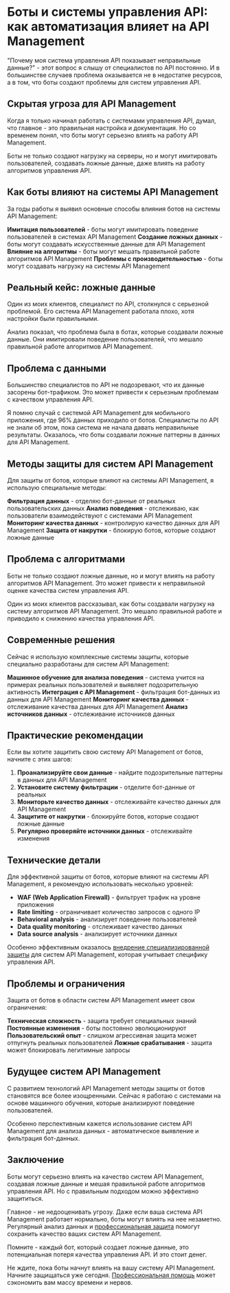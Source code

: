 ﻿# Боты и системы управления API: как автоматизация влияет на API Management

"Почему моя система управления API показывает неправильные данные?" - этот вопрос я слышу от специалистов по API постоянно. И в большинстве случаев проблема оказывается не в недостатке ресурсов, а в том, что боты создают проблемы для систем управления API.

## Скрытая угроза для API Management

Когда я только начинал работать с системами управления API, думал, что главное - это правильная настройка и документация. Но со временем понял, что боты могут серьезно влиять на работу API Management.

Боты не только создают нагрузку на серверы, но и могут имитировать пользователей, создавать ложные данные, даже влиять на работу алгоритмов управления API.

## Как боты влияют на системы API Management

За годы работы я выявил основные способы влияния ботов на системы API Management:

**Имитация пользователей** - боты могут имитировать поведение пользователей в системах API Management
**Создание ложных данных** - боты могут создавать искусственные данные для API Management
**Влияние на алгоритмы** - боты могут мешать правильной работе алгоритмов API Management
**Проблемы с производительностью** - боты могут создавать нагрузку на системы API Management

## Реальный кейс: ложные данные

Один из моих клиентов, специалист по API, столкнулся с серьезной проблемой. Его система API Management работала плохо, хотя настройки были правильными.

Анализ показал, что проблема была в ботах, которые создавали ложные данные. Они имитировали поведение пользователей, что мешало правильной работе алгоритмов API Management.

## Проблема с данными

Большинство специалистов по API не подозревают, что их данные засорены бот-трафиком. Это может привести к серьезным проблемам с качеством управления API.

Я помню случай с системой API Management для мобильного приложения, где 96% данных приходило от ботов. Специалисты по API не знали об этом, пока система не начала давать неправильные результаты. Оказалось, что боты создавали ложные паттерны в данных для API Management.

## Методы защиты для систем API Management

Для защиты от ботов, которые влияют на системы API Management, я использую специальные методы:

**Фильтрация данных** - отделяю бот-данные от реальных пользовательских данных
**Анализ поведения** - отслеживаю, как пользователи взаимодействуют с системами API Management
**Мониторинг качества данных** - контролирую качество данных для API Management
**Защита от накрутки** - блокирую ботов, которые создают ложные данные

## Проблема с алгоритмами

Боты не только создают ложные данные, но и могут влиять на работу алгоритмов API Management. Это может привести к неправильной оценке качества систем управления API.

Один из моих клиентов рассказывал, как боты создавали нагрузку на систему алгоритмов API Management. Это мешало правильной работе и приводило к снижению качества управления API.

## Современные решения

Сейчас я использую комплексные системы защиты, которые специально разработаны для систем API Management:

**Машинное обучение для анализа поведения** - система учится на примерах реальных пользователей и выявляет подозрительную активность
**Интеграция с API Management** - фильтрация бот-данных из данных для API Management
**Мониторинг качества данных** - отслеживание качества данных для API Management
**Анализ источников данных** - отслеживание источников данных

## Практические рекомендации

Если вы хотите защитить свою систему API Management от ботов, начните с этих шагов:

1. **Проанализируйте свои данные** - найдите подозрительные паттерны в данных для API Management
2. **Установите систему фильтрации** - отделите бот-данные от реальных
3. **Мониторьте качество данных** - отслеживайте качество данных для API Management
4. **Защитите от накрутки** - блокируйте ботов, которые создают ложные данные
5. **Регулярно проверяйте источники данных** - отслеживайте изменения

## Технические детали

Для эффективной защиты от ботов, которые влияют на системы API Management, я рекомендую использовать несколько уровней:

- **WAF (Web Application Firewall)** - фильтрует трафик на уровне приложения
- **Rate limiting** - ограничивает количество запросов с одного IP
- **Behavioral analysis** - анализирует поведение пользователей
- **Data quality monitoring** - отслеживает качество данных
- **Data source analysis** - анализирует источники данных

Особенно эффективным оказалось [внедрение специализированной защиты](https://progaem.com/ustanovka-antibota-usluga-po-zashhite-ot-botov-vashih-sajtov-na-razlichnyh-cms-sistemah.html) для систем API Management, которая учитывает специфику управления API.

## Проблемы и ограничения

Защита от ботов в области систем API Management имеет свои ограничения:

**Техническая сложность** - защита требует специальных знаний
**Постоянные изменения** - боты постоянно эволюционируют
**Пользовательский опыт** - слишком агрессивная защита может отпугнуть реальных пользователей
**Ложные срабатывания** - защита может блокировать легитимные запросы

## Будущее систем API Management

С развитием технологий API Management методы защиты от ботов становятся все более изощренными. Сейчас я работаю с системами на основе машинного обучения, которые анализируют поведение пользователей.

Особенно перспективным кажется использование систем API Management для анализа данных - автоматическое выявление и фильтрация бот-данных.

## Заключение

Боты могут серьезно влиять на качество систем API Management, создавая ложные данные и мешая правильной работе алгоритмов управления API. Но с правильным подходом можно эффективно защититься.

Главное - не недооценивать угрозу. Даже если ваша система API Management работает нормально, боты могут влиять на нее незаметно. Регулярный анализ данных и [профессиональная защита](https://progaem.com/ustanovka-antibota-usluga-po-zashhite-ot-botov-vashih-sajtov-na-razlichnyh-cms-sistemah.html) помогут сохранить качество ваших систем API Management.

Помните - каждый бот, который создает ложные данные, это потенциальная потеря качества управления API. И это стоит денег.

Не ждите, пока боты начнут влиять на вашу систему API Management. Начните защищаться уже сегодня. [Профессиональная помощь](https://progaem.com/ustanovka-antibota-usluga-po-zashhite-ot-botov-vashih-sajtov-na-razlichnyh-cms-sistemah.html) может сэкономить вам массу времени и нервов.
